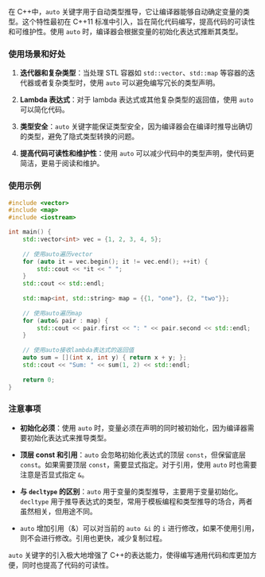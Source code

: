 在 C++中，`auto` 关键字用于自动类型推导，它让编译器能够自动确定变量的类型。这个特性最初在 C++11 标准中引入，旨在简化代码编写，提高代码的可读性和可维护性。使用 `auto` 时，编译器会根据变量的初始化表达式推断其类型。

### 使用场景和好处

1. **迭代器和复杂类型**：当处理 STL 容器如 `std::vector`、`std::map` 等容器的迭代器或者复杂类型时，使用 `auto` 可以避免编写冗长的类型声明。

2. **Lambda 表达式**：对于 lambda 表达式或其他复杂类型的返回值，使用 `auto` 可以简化代码。

3. **类型安全**：`auto` 关键字能保证类型安全，因为编译器会在编译时推导出确切的类型，避免了隐式类型转换的问题。

4. **提高代码可读性和维护性**：使用 `auto` 可以减少代码中的类型声明，使代码更简洁，更易于阅读和维护。

### 使用示例

```cpp
#include <vector>
#include <map>
#include <iostream>

int main() {
    std::vector<int> vec = {1, 2, 3, 4, 5};
    
    // 使用auto遍历vector
    for (auto it = vec.begin(); it != vec.end(); ++it) {
        std::cout << *it << " ";
    }
    std::cout << std::endl;
    
    std::map<int, std::string> map = {{1, "one"}, {2, "two"}};
    
    // 使用auto遍历map
    for (auto& pair : map) {
        std::cout << pair.first << ": " << pair.second << std::endl;
    }
    
    // 使用auto接收lambda表达式的返回值
    auto sum = [](int x, int y) { return x + y; };
    std::cout << "Sum: " << sum(1, 2) << std::endl;
    
    return 0;
}
```

### 注意事项

- **初始化必须**：使用 `auto` 时，变量必须在声明的同时被初始化，因为编译器需要初始化表达式来推导类型。

- **顶层 const 和引用**：`auto` 会忽略初始化表达式的顶层 `const`，但保留底层 `const`。如果需要顶层 `const`，需要显式指定。对于引用，使用 `auto` 时也需要注意是否显式指定 `&`。

- **与 `decltype` 的区别**：`auto` 用于变量的类型推导，主要用于变量初始化。`decltype` 用于推导表达式的类型，常用于模板编程和类型推导的场合，两者虽然相关，但用途不同。

- `auto` 增加引用（&）可以对当前的 `auto &i` 的 `i` 进行修改，如果不使用引用，则不会进行修改。引用也更快，减少复制过程。

`auto` 关键字的引入极大地增强了 C++的表达能力，使得编写通用代码和库更加方便，同时也提高了代码的可读性。